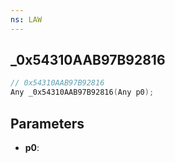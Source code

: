 ```yaml
---
ns: LAW
---
```

## _0x54310AAB97B92816

```c
// 0x54310AAB97B92816
Any _0x54310AAB97B92816(Any p0);
```

## Parameters
* **p0**:
